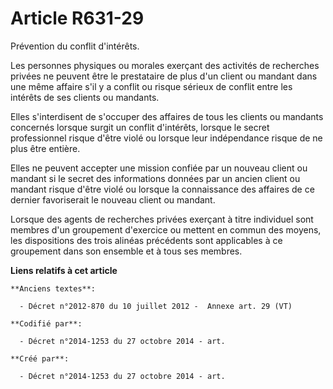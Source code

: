 # Article R631-29

Prévention du conflit d'intérêts.

Les personnes physiques ou morales exerçant des activités de recherches privées ne peuvent être le prestataire de plus d'un
client ou mandant dans une même affaire s'il y a conflit ou risque sérieux de conflit entre les intérêts de ses clients ou
mandants.

Elles s'interdisent de s'occuper des affaires de tous les clients ou mandants concernés lorsque surgit un conflit d'intérêts,
lorsque le secret professionnel risque d'être violé ou lorsque leur indépendance risque de ne plus être entière.

Elles ne peuvent accepter une mission confiée par un nouveau client ou mandant si le secret des informations données par un
ancien client ou mandant risque d'être violé ou lorsque la connaissance des affaires de ce dernier favoriserait le nouveau
client ou mandant.

Lorsque des agents de recherches privées exerçant à titre individuel sont membres d'un groupement d'exercice ou mettent en
commun des moyens, les dispositions des trois alinéas précédents sont applicables à ce groupement dans son ensemble et à tous
ses membres.

**Liens relatifs à cet article**

	**Anciens textes**:

	  - Décret n°2012-870 du 10 juillet 2012 -  Annexe art. 29 (VT)

	**Codifié par**:

	  - Décret n°2014-1253 du 27 octobre 2014 - art.

	**Créé par**:

	  - Décret n°2014-1253 du 27 octobre 2014 - art.
